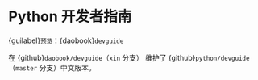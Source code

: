 # Python 开发者指南

{guilabel}`预览`：{daobook}`devguide`

在 {github}`daobook/devguide`（`xin` 分支） 维护了 {github}`python/devguide` （`master` 分支）中文版本。
